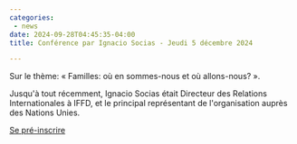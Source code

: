 ```yaml
---
categories:
 - news
date: 2024-09-28T04:45:35-04:00
title: Conférence par Ignacio Socias - Jeudi 5 décembre 2024

---
```


Sur le thème: « Familles: où en sommes-nous et où allons-nous? ».

Jusqu'à tout récemment, Ignacio Socias était Directeur des Relations Internationales à IFFD, et le principal représentant de l'organisation auprès des Nations Unies.

<a href="https://forms.gle/cqjQ25iahPCQbAvz5"><paper-button primary raised>Se pré-inscrire</paper-button></a>